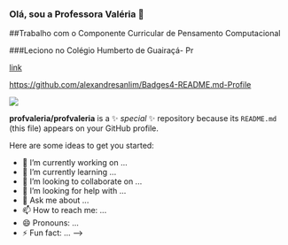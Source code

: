### Olá, sou a Professora Valéria 👋

##Trabalho com o Componente Curricular de Pensamento Computacional

###Leciono no Colégio Humberto de Guairaçá- Pr

[link](https://github.com/profvaleria/profvaleria/edit/main/README.md)

https://github.com/alexandresanlim/Badges4-README.md-Profile

[![](https://img.shields.io/badge/Scratch-4D97FF?style=for-the-badge&logo=Scratch&logoColor=white)](https://scratch.mit.edu/)


**profvaleria/profvaleria** is a ✨ _special_ ✨ repository because its `README.md` (this file) appears on your GitHub profile.

Here are some ideas to get you started:

- 🔭 I’m currently working on ...
- 🌱 I’m currently learning ...
- 👯 I’m looking to collaborate on ...
- 🤔 I’m looking for help with ...
- 💬 Ask me about ...
- 📫 How to reach me: ...
- 😄 Pronouns: ...
- ⚡ Fun fact: ...
-->
